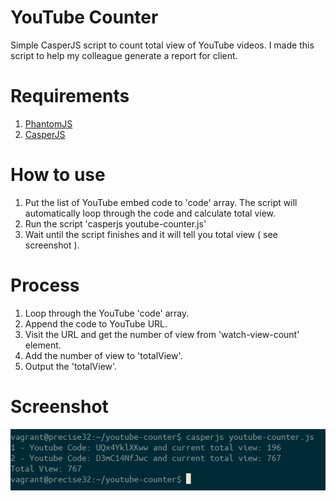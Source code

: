 # YouTube Counter

Simple CasperJS script to count total view of YouTube videos. I made this script to help my colleague generate a report for client.

# Requirements

1. [PhantomJS](http://phantomjs.org/)
2. [CasperJS](http://casperjs.org/)

# How to use

1. Put the list of YouTube embed code to 'code' array. The script will automatically loop through the code and calculate total view.
2. Run the script 'casperjs youtube-counter.js'
3. Wait until the script finishes and it will tell you total view ( see screenshot ).

# Process

1. Loop through the YouTube 'code' array.
2. Append the code to YouTube URL.
3. Visit the URL and get the number of view from 'watch-view-count' element.
4. Add the number of view to 'totalView'.
5. Output the 'totalView'.

# Screenshot

![alt tag](screenshot.png)
